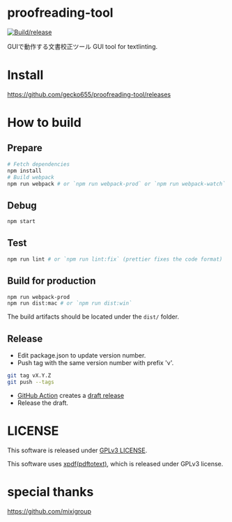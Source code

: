 proofreading-tool
===

[![Build/release](https://github.com/gecko655/proofreading-tool/actions/workflows/electron-release.yml/badge.svg)](https://github.com/gecko655/proofreading-tool/actions/workflows/electron-release.yml)


GUIで動作する文書校正ツール
GUI tool for textlinting.

# Install
https://github.com/gecko655/proofreading-tool/releases

# How to build

## Prepare
```bash
# Fetch dependencies
npm install
# Build webpack
npm run webpack # or `npm run webpack-prod` or `npm run webpack-watch`
```

## Debug
```bash
npm start
```

## Test
```bash
npm run lint # or `npm run lint:fix` (prettier fixes the code format)
```

## Build for production
```bash
npm run webpack-prod
npm run dist:mac # or `npm run dist:win`
```
The build artifacts should be located under the `dist/` folder.

## Release

- Edit package.json to update version number.
- Push tag with the same version number with prefix 'v'.
```bash
git tag vX.Y.Z
git push --tags
```

- [GitHub Action](https://github.com/gecko655/proofreading-tool/actions) creates a [draft release](https://github.com/gecko655/proofreading-tool/releases)
- Release the draft.

# LICENSE
This software is released under [GPLv3 LICENSE](LICENSE).

This software uses [xpdf(pdftotext)](https://www.xpdfreader.com/), which is released under GPLv3 license.

# special thanks
https://github.com/mixigroup
